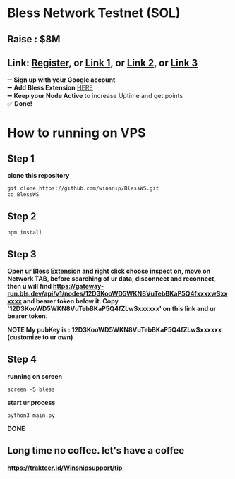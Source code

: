 # Bless Network Testnet (SOL)
## Raise : $8M
## Link: [Register](https://bless.network/dashboard?ref=SR86N3), or [Link 1](https://bless.network/dashboard?ref=SR86N3), or [Link 2](https://bless.network/dashboard?ref=SR86N3), or [Link 3](https://bless.network/dashboard?ref=SR86N3)

➖ **Sign up with your Google account**  
➖ **Add Bless Extension** [HERE](https://chromewebstore.google.com/detail/bless/pljbjcehnhcnofmkdbjolghdcjnmekia)  
➖ **Keep your Node Active** to increase Uptime and get points  
✅ **Done!**

# How to running on VPS
## Step 1
**clone this repository**
```
git clone https://github.com/winsnip/BlessWS.git
cd BlessWS
```
## Step 2
```
npm install
```
## Step 3 
**Open ur Bless Extension and right click choose inspect on, move on Network TAB, before searching of ur data, disconnect and reconnect, then u will find https://gateway-run.bls.dev/api/v1/nodes/12D3KooWD5WKN8VuTebBKaP5Q4fxxxxwSxxxxxx and bearer token below it. Copy '12D3KooWD5WKN8VuTebBKaP5Q4fZLwSxxxxxx' on this link and ur bearer token.**

**NOTE
My pubKey is : 12D3KooWD5WKN8VuTebBKaP5Q4fZLwSxxxxxx (customize to ur own)**
## Step 4
**running on screen**
```
screen -S bless
```
**start ur process**
```
python3 main.py
```
**DONE**

## Long time no coffee. let's have a coffee
**https://trakteer.id/Winsnipsupport/tip**
